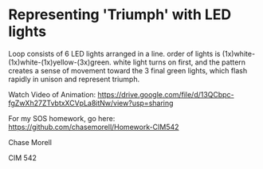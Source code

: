 # Representing 'Triumph' with LED lights

Loop consists of 6 LED lights arranged in a line. order of lights is (1x)white-(1x)white-(1x)yellow-(3x)green. white light turns on first, and the pattern creates a sense of movement toward the 3 final green lights, which flash rapidly in unison and represent triumph.

Watch Video of Animation:
https://drive.google.com/file/d/13QCbpc-fgZwXh27ZTvbtxXCVpLa8itNw/view?usp=sharing

For my SOS homework, go here:
https://github.com/chasemorell/Homework-CIM542

Chase Morell

CIM 542



